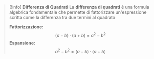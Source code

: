 >[!info] **Differenza di Quadrati**
>La **differenza di quadrati** è una formula algebrica fondamentale che permette di fattorizzare un'espressione scritta come la differenza tra due termini al quadrato
>
>**Fattorizzazione:**
>$$(a-b)\cdot (a+b)=a^2-b^2$$
>**Espansione:**
>$$a^2-b^2=(a-b)\cdot (a+b)$$
>

